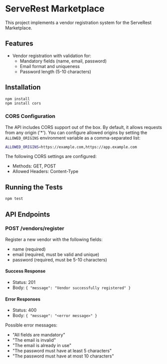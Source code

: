 # ServeRest Marketplace

This project implements a vendor registration system for the ServeRest Marketplace.

## Features

- Vendor registration with validation for:
  - Mandatory fields (name, email, password)
  - Email format and uniqueness
  - Password length (5-10 characters)

## Installation

```bash
npm install
npm install cors
```

### CORS Configuration

The API includes CORS support out of the box. By default, it allows requests from any origin ('*'). 
You can configure allowed origins by setting the `ALLOWED_ORIGINS` environment variable as a comma-separated list:

```bash
ALLOWED_ORIGINS=https://example.com,https://app.example.com
```

The following CORS settings are configured:
- Methods: GET, POST
- Allowed Headers: Content-Type

## Running the Tests

```bash
npm test
```

## API Endpoints

### POST /vendors/register

Register a new vendor with the following fields:
- name (required)
- email (required, must be valid and unique)
- password (required, must be 5-10 characters)

#### Success Response
- Status: 201
- Body: `{ "message": "Vendor successfully registered" }`

#### Error Responses
- Status: 400
- Body: `{ "message": "<error message>" }`

Possible error messages:
- "All fields are mandatory"
- "The email is invalid"
- "The email is already in use"
- "The password must have at least 5 characters"
- "The password must have at most 10 characters"